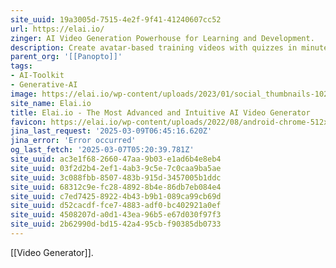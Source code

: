 ```yaml
---
site_uuid: 19a3005d-7515-4e2f-9f41-41240607cc52
url: https://elai.io/
zinger: AI Video Generation Powerhouse for Learning and Development.
description: Create avatar-based training videos with quizzes in minutes.
parent_org: '[[Panopto]]'
tags:
- AI-Toolkit
- Generative-AI
image: https://elai.io/wp-content/uploads/2023/01/social_thumbnails-1024x502.png
site_name: Elai.io
title: Elai.io - The Most Advanced and Intuitive AI Video Generator
favicon: https://elai.io/wp-content/uploads/2022/08/android-chrome-512x512-1.png
jina_last_request: '2025-03-09T06:45:16.620Z'
jina_error: 'Error occurred'
og_last_fetch: '2025-03-07T05:20:39.781Z'
site_uuid: ac3e1f68-2660-47aa-9b03-e1ad6b4e8eb4
site_uuid: 03f2d2b4-2ef1-4ab3-9c5e-7c0caa9ba5ae
site_uuid: 3c088fbb-8507-483b-915d-3457005b1ddc
site_uuid: 68312c9e-fc28-4892-8b4e-86db7eb084e4
site_uuid: c7ed7425-8922-4b43-b9b1-089ca99cb69d
site_uuid: d52cacdf-fce7-4883-adf0-bc402921a0ef
site_uuid: 4508207d-a0d1-43ea-96b5-e67d030f97f3
site_uuid: 2b62990d-bd15-42a4-95cb-f90385db0733
---
```

[[Video Generator]].
